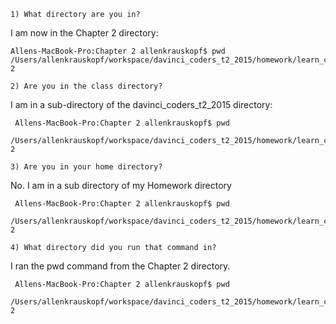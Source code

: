 `1) What directory are you in?`

  I am now in the Chapter 2 directory:
  
    Allens-MacBook-Pro:Chapter 2 allenkrauskopf$ pwd
    /Users/allenkrauskopf/workspace/davinci_coders_t2_2015/homework/learn_command_line_exercise/Chapter 2

`2) Are you in the class directory?`

   I am in a sub-directory of the davinci_coders_t2_2015 directory:
   
     Allens-MacBook-Pro:Chapter 2 allenkrauskopf$ pwd
     /Users/allenkrauskopf/workspace/davinci_coders_t2_2015/homework/learn_command_line_exercise/Chapter 2  


`3) Are you in your home directory?`

   No. I am in a sub directory of my Homework directory
   
     Allens-MacBook-Pro:Chapter 2 allenkrauskopf$ pwd
     /Users/allenkrauskopf/workspace/davinci_coders_t2_2015/homework/learn_command_line_exercise/Chapter 2  
   
`4) What directory did you run that command in?`

  I ran the pwd command from the Chapter 2 directory.
   
     Allens-MacBook-Pro:Chapter 2 allenkrauskopf$ pwd
     /Users/allenkrauskopf/workspace/davinci_coders_t2_2015/homework/learn_command_line_exercise/Chapter 2  
   
